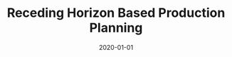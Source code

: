 ---
title: "Receding Horizon Based Production Planning"
excerpt: "Advanced production planning system using receding horizon optimization for efficient manufacturing scheduling and resource allocation"
poster: ""
advisor: ""
video: ""
video_show: false
slides: ""
slide_show: false
publication: ""
github: ""
selected: true
collection: portfolio
date: 2020-01-01
keyword: "Optimization, Control, and Systems Engineering"
---